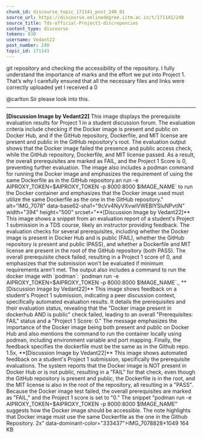 ```yaml
---
chunk_id: discourse_topic_171141_post_240_01
source_url: https://discourse.onlinedegree.iitm.ac.in/t/171141/240
source_title: Tds-official-Project1-discrepencies
content_type: discourse
tokens: 830
username: Vedant22
post_number: 240
topic_id: 171141
---
```


 git repository and checking the accessibility of the repository. I fully understand the importance of marks and the effort we put into Project 1. That’s why I carefully ensured that all the necessary files and links were correctly uploaded yet I received a 0

@carlton Sir please look into this.

---

**[Discussion Image by Vedant22]** This image displays the prerequisite evaluation results for Project 1 in a student discussion forum. The evaluation criteria include checking if the Docker image is present and public on Docker Hub, and if the GitHub repository, Dockerfile, and MIT license are present and public in the GitHub repository's root. The evaluation output shows that the Docker image failed the presence and public access check, while the GitHub repository, Dockerfile, and MIT license passed. As a result, the overall prerequisites are marked as FAIL, and the Project 1 Score is 0, preventing further evaluation. The image also includes a podman command for running the Docker image and emphasizes the requirement of using the same Dockerfile as in the GitHub repository.an run -e AIPROXY_TOKEN=$AIPROXY_TOKEN -p 8000:8000 $IMAGE_NAME` to run the Docker container and emphasizes that the Docker image used must utilize the same Dockerfile as the one in the GitHub repository." alt="IMG_7078" data-base62-sha1="9cVv4NyVXvwIVWEBlYSIuNPvtiN" width="394" height="500" srcset="**[Discussion Image by Vedant22]** This image shows a snippet from an evaluation report of a student's Project 1 submission in a TDS course, likely an instructor providing feedback. The evaluation checks for several prerequisites, including whether the Docker image is present in Docker Hub and is public (FAIL), whether the GitHub repository is present and public (PASS), and whether a Dockerfile and MIT license are present in the root of the GitHub repository (both PASS). The overall prerequisite check failed, resulting in a Project 1 score of 0, and emphasizes that the submission won't be evaluated if minimum requirements aren't met. The output also includes a command to run the docker image with `podman`: `podman run -e AIPROXY_TOKEN=$AIPROXY_TOKEN -p 8000:8000 $IMAGE_NAME`., **[Discussion Image by Vedant22]** This image shows feedback on a student's Project 1 submission, indicating a peer discussion context, specifically automated evaluation results. It details the prerequisites and their evaluation status, revealing that the "Docker image present in dockerhub AND is public" check failed, leading to an overall "Prerequisites: FAIL" status and a "Project 1 Score: 0." The message emphasizes the importance of the Docker image being both present and public on Docker Hub and also mentions the command to run the container locally using podman, including environment variable and port mapping. Finally, the feedback specifies the dockerfile must be the same as in the Github repo. 1.5x, **[Discussion Image by Vedant22]** This image shows automated feedback on a student's Project 1 submission, specifically the prerequisite evaluations. The system reports that the Docker image is NOT present in Docker Hub or is not public, resulting in a "FAIL" for that check, even though the GitHub repository is present and public, the Dockerfile is in the root, and the MIT license is also in the root of the repository, all resulting in a "PASS". Because the Docker image test failed, the overall prerequisites are marked as "FAIL," and the Project 1 score is set to "0." The snippet "podman run -e AIPROXY_TOKEN=$AIPROXY_TOKEN -p 8000:8000 $IMAGE_NAME" suggests how the Docker image should be accessible. The note highlights that Docker image must use the same Dockerfile as the one in the Github Repository. 2x" data-dominant-color="333437">IMG_7078828×1049 164 KB
